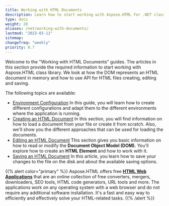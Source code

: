 ```yaml
---
title: Working with HTML Documents
description: Learn how to start working with Aspose.HTML for .NET class library and how to use API for HTML files creating, editing and saving.
type: docs
weight: 20
aliases: /net/working-with-documents/
lastmod: "2023-03-11"
sitemap:
changefreq: "weekly"
priority: 0.7
---
```


Welcome to the "Working with HTML Documents" guides. The articles in this section provide the required information to start working with Aspose.HTML class library. We look at how the DOM represents an HTML document in memory and how to use API for HTML files creating, editing and saving.

The following topics are available:

- [Environment Configuration](/html/net/working-with-documents/environment-configuration/)
  In this guide, you will learn how to create different configurations and adapt them to the different environments where the application is running.
- [Creating an HTML Document](/html/net/working-with-documents/creating-a-document/)
  In this section, you will find information on how to load a document from your file or create it from scratch. Also, we'll show you the different approaches that can be used for loading the documents.
- [Editing an HTML Document](/html/net/working-with-documents/editing-a-document/)
  This section gives you basic information on how to read or modify the **Document Object Model (DOM).** You'll explore how to create an **HTML Element** and how to work with it.
- [Saving an HTML Document](/html/net/working-with-documents/saving-a-document/)
  In this article, you learn how to save your changes to the file on the disk and about the available saving options.

{{% alert color="primary" %}}
Aspose.HTML offers free [**HTML Web Applications**](https://products.aspose.app/html/applications) that are an online collection of free converters, mergers, downloaders, SEO tools, HTML code generators, URL tools and more. The applications work on any operating system with a web browser and do not require any additional software installation. It's a fast and easy way to efficiently and effectively solve your HTML-related tasks.
{{% /alert %}}